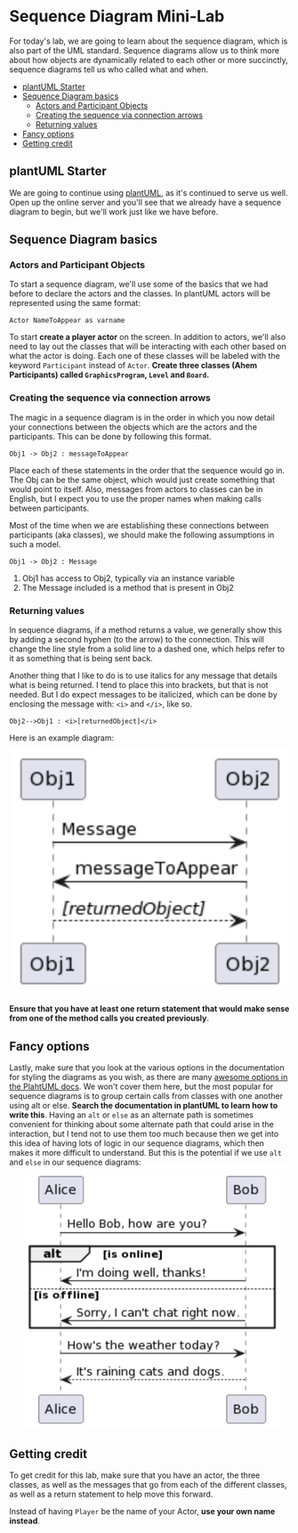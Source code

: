 # Sequence Diagram Mini-Lab

For today's lab, we are going to learn about the sequence diagram,
which is also part of the UML standard.
Sequence diagrams allow us to think more about how objects are dynamically related to each other
or more succinctly,
sequence diagrams tell us who called what and when.

- [plantUML Starter](#plantuml-starter)
- [Sequence Diagram basics](#sequence-diagram-basics)
    - [Actors and Participant Objects](#actors-and-participant-objects)
    - [Creating the sequence via connection arrows](#creating-the-sequence-via-connection-arrows)
    - [Returning values](#returning-values)
- [Fancy options](#fancy-options)
- [Getting credit](#getting-credit)

## plantUML Starter

We are going to continue using [plantUML](https://plantuml.com),
as it's continued to serve us well.
Open up the online server and you'll see that we already have a sequence diagram to begin,
but we'll work just like we have before.

## Sequence Diagram basics

### Actors and Participant Objects

To start a sequence diagram,
we'll use some of the basics that we had before to declare the actors and the classes.
In plantUML actors will be represented using the same format:

```plantuml
Actor NameToAppear as varname
```

To start **create a player actor** on the screen.
In addition to actors,
we'll also need to lay out the classes
that will be interacting with each other based on what the actor is doing.
Each one of these classes will be labeled
with the keyword ```Participant``` instead of ```Actor```.
**Create three classes (Ahem Participants) called ```GraphicsProgram```,
```Level``` and ```Board```.**

### Creating the sequence via connection arrows

The magic in a sequence diagram is in the order
in which you now detail your connections
between the objects which are the actors and the participants.
This can be done by following this format.

```plantuml
Obj1 -> Obj2 : messageToAppear
```

Place each of these statements in the order that the sequence would go in.
The Obj can be the same object,
which would just create something that would point to itself.
Also,
messages from actors to classes can be in English,
but I expect you to use the proper names when making calls between participants.

Most of the time when we are establishing these connections between participants (aka classes),
we should make the following assumptions in such a model.

```plantuml
Obj1 -> Obj2 : Message
```

1. Obj1 has access to Obj2,
typically via an instance variable
1. The Message included is a method that is present in Obj2

### Returning values

In sequence diagrams,
if a method returns a value,
we generally show this by adding a second hyphen (to the arrow) to the connection.
This will change the line style from a solid line to a dashed one,
which helps refer to it as something that is being sent back.

Another thing that I like to do
is to use italics for any message
that details what is being returned.
I tend to place this into brackets,
but that is not needed.
But I do expect messages to be italicized,
which can be done by enclosing the message with:
```<i>``` and ```</i>```,
like so.

```plantuml
Obj2-->Obj1 : <i>[returnedObject]</i>
```

Here is an example diagram:

![basic_plantuml_diagram](lab67media/basic_plantuml_diagram.png)

**Ensure that you have at least one return statement
that would make sense from one of the method calls you created previously**.

## Fancy options

Lastly,
make sure that you look at the various options in the documentation
for styling the diagrams as you wish,
as there are many
[awesome options in the PlahtUML docs](https://plantuml.com/sequence-diagram).
We won't cover them here,
but the most popular for sequence diagrams
is to group certain calls from classes with one another using alt or else.
**Search the documentation in plantUML to learn how to write this**.
Having an ```alt``` or ```else``` as an alternate path
is sometimes convenient for thinking about some alternate path
that could arise in the interaction,
but I tend not to use them too much
because then we get into this idea of having lots of logic in our sequence diagrams,
which then makes it more difficult to understand.
But this is the potential if we use ```alt``` and ```else``` in our sequence diagrams:
![advanced_plantuml_diagram](lab67media/advanced_plantuml_diagram.png)

## Getting credit

To get credit for this lab,
make sure that you have an actor,
the three classes,
as well as the messages that go from each of the different classes,
as well as a return statement to help move this forward.

Instead of having ```Player``` be the name of your Actor,
**use your own name instead**.
